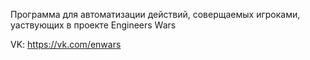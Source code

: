 Программа для автоматизации действий, соверщаемых игроками, уаствующих в проекте Engineers Wars

VK: https://vk.com/enwars
